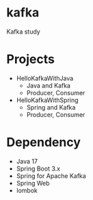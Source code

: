 # kafka
Kafka study

# Projects
- HelloKafkaWithJava
  - Java and Kafka
  - Producer, Consumer
- HelloKafkaWithSpring
  - Spring and Kafka
  - Producer, Consumer

# Dependency
- Java 17
- Spring Boot 3.x
- Spring for Apache Kafka
- Spring Web
- lombok
